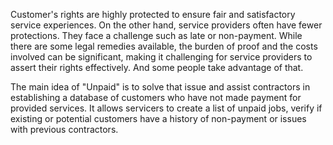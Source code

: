Customer's rights are highly protected to ensure fair and satisfactory service experiences. On the other hand, service providers often have fewer protections. They face a challenge such as late or non-payment. While there are some legal remedies available, the burden of proof and the costs involved can be significant, making it challenging for service providers to assert their rights effectively. And some people take advantage of that.

The main idea of "Unpaid" is to solve that issue and assist contractors in establishing a database of customers who have not made payment for provided services. It allows servicers to create a list of unpaid jobs, verify if existing or potential customers have a history of non-payment or issues with previous contractors.
        